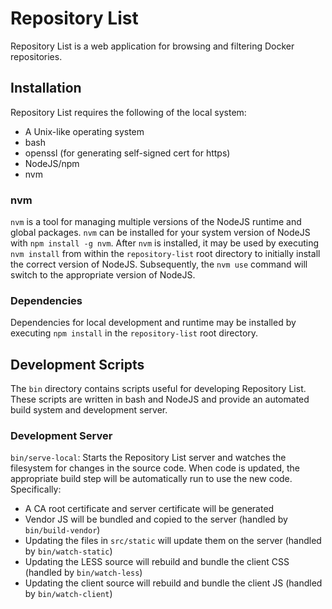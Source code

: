 Repository List
===============

Repository List is a web application for browsing and filtering Docker
repositories.

Installation
------------

Repository List requires the following of the local system:

- A Unix-like operating system
- bash
- openssl (for generating self-signed cert for https)
- NodeJS/npm
- nvm

### nvm

`nvm` is a tool for managing multiple versions of the NodeJS runtime and global
packages. `nvm` can be installed for your system version of NodeJS with `npm
install -g nvm`. After `nvm` is installed, it may be used by executing `nvm
install` from within the `repository-list` root directory to initially install
the correct version of NodeJS. Subsequently, the `nvm use` command will switch
to the appropriate version of NodeJS.

### Dependencies

Dependencies for local development and runtime may be installed by executing
`npm install` in the `repository-list` root directory.

Development Scripts
-------------------

The `bin` directory contains scripts useful for developing Repository List.
These scripts are written in bash and NodeJS and provide an automated build
system and development server.

### Development Server

`bin/serve-local`: Starts the Repository List server and watches the filesystem
for changes in the source code. When code is updated, the appropriate build
step will be automatically run to use the new code. Specifically:

- A CA root certificate and server certificate will be generated
- Vendor JS will be bundled and copied to the server
  (handled by `bin/build-vendor`)
- Updating the files in `src/static` will update them on the server (handled by
  `bin/watch-static`)
- Updating the LESS source will rebuild and bundle the client CSS
  (handled by `bin/watch-less`)
- Updating the client source will rebuild and bundle the client JS
  (handled by `bin/watch-client`)

